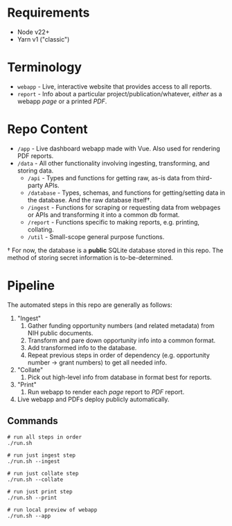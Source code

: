 # Requirements

- Node v22+
- Yarn v1 ("classic")

# Terminology

- `webapp` - Live, interactive website that provides access to all reports.
- `report` - Info about a particular project/publication/whatever, _either_ as a webapp _page_ or a printed _PDF_.

# Repo Content

- `/app` - Live dashboard webapp made with Vue.
  Also used for rendering PDF reports.
- `/data` - All other functionality involving ingesting, transforming, and storing data.
  - `/api` - Types and functions for getting raw, as-is data from third-party APIs.
  - `/database` - Types, schemas, and functions for getting/setting data in the database.
    And the raw database itself†.
  - `/ingest` - Functions for scraping or requesting data from webpages or APIs and transforming it into a common db format.
  - `/report` - Functions specific to making reports, e.g. printing, collating.
  - `/util` - Small-scope general purpose functions.

† For now, the database is a **public** SQLite database stored in this repo.
The method of storing secret information is to-be-determined.

# Pipeline

The automated steps in this repo are generally as follows:

1. "Ingest"
   1. Gather funding opportunity numbers (and related metadata) from NIH public documents.
   1. Transform and pare down opportunity info into a common format.
   1. Add transformed info to the database.
   1. Repeat previous steps in order of dependency (e.g. opportunity number -> grant numbers) to get all needed info.
1. "Collate"
   1. Pick out high-level info from database in format best for reports.
1. "Print"
   1. Run webapp to render each _page_ report to _PDF_ report.
1. Live webapp and PDFs deploy publicly automatically.

## Commands

```shell
# run all steps in order
./run.sh

# run just ingest step
./run.sh --ingest

# run just collate step
./run.sh --collate

# run just print step
./run.sh --print

# run local preview of webapp
./run.sh --app
```

